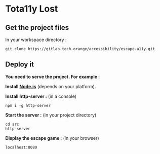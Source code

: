 # Tota11y Lost

## Get the project files

In your workspace directory :
```
git clone https://gitlab.tech.orange/accessibility/escape-a11y.git
```

## Deploy it

**You need to serve the project.
For example :**

**Install [Node.js](https://nodejs.org/en)** (depends on your platform).


**Install http-server :** (in a console)
```
npm i -g http-server
```

**Start the server :** (in your project directory)
```
cd src
http-server
```

**Display the escape game :** (in your browser)
```
localhost:8080
```
